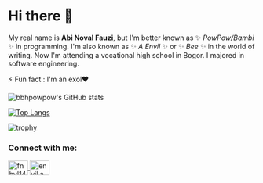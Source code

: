 # Hi there 👋

My real name is **Abi Noval Fauzi**, but I'm better known as ✨ _PowPow/Bambi_ ✨ in programming. I'm also known as ✨ _A Envil_ ✨ or ✨ _Bee_ ✨ in the world of writing. Now I'm attending a vocational high school in Bogor. I majored in software engineering.

⚡ Fun fact : I'm an exol❤

![bbhpowpow's GitHub stats](https://github-readme-stats.vercel.app/api?username=bbhpowpow&show_icons=true&count_private=true&theme=tokyonight)

[![Top Langs](https://github-readme-stats.vercel.app/api/top-langs/?username=bbhpowpow&layout=compact&theme=tokyonight)](https://github.com/bbhpowpow/bbhpowpow)

[![trophy](https://github-profile-trophy.vercel.app/?username=bbhpowpow&theme=onedark&column=3&margin-w=15&margin-h=15)](https://github.com/bbhpowpow/bbhpowpow)

<h3 align="left">Connect with me:</h3>
<p align="left">
    <a href="https://twitter.com/fnbyl1485" target="blank">
        <img align="center" src="https://raw.githubusercontent.com/rahuldkjain/github-profile-readme-generator/master/src/images/icons/Social/twitter.svg" alt="fnbyl1485" height="30" width="40" />
    </a>
    <a href="https://www.instagram.com/envil.a/" target="blank">
        <img align="center" src="https://raw.githubusercontent.com/rahuldkjain/github-profile-readme-generator/master/src/images/icons/Social/instagram.svg" alt="envil.a" height="30" width="40" />
    </a>
</p>

